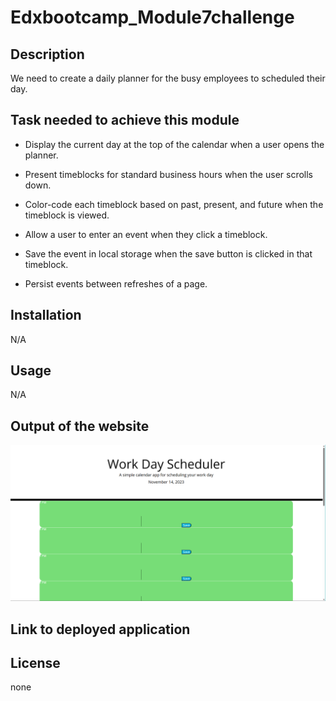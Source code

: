 # Edxbootcamp_Module7challenge

## Description

We need to create a daily planner for the busy employees to scheduled their day.

## Task needed to achieve this module

* Display the current day at the top of the calendar when a user opens the planner.

* Present timeblocks for standard business hours when the user scrolls down.
  
* Color-code each timeblock based on past, present, and future when the timeblock is viewed.
  
* Allow a user to enter an event when they click a timeblock.
  
* Save the event in local storage when the save button is clicked in that timeblock.
  
* Persist events between refreshes of a page.


## Installation

N/A

## Usage 

N/A

## Output of the website

![Alt text](output.png)


## Link to deployed application



## License

none
